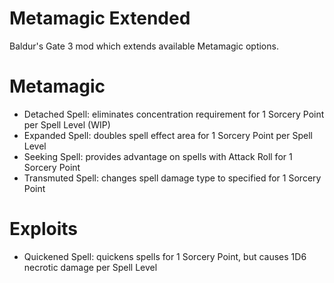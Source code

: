 # Metamagic Extended

Baldur's Gate 3 mod which extends available Metamagic options.

# Metamagic

- Detached Spell: eliminates concentration requirement for 1 Sorcery Point per Spell Level (WIP)
- Expanded Spell: doubles spell effect area for 1 Sorcery Point per Spell Level
- Seeking Spell: provides advantage on spells with Attack Roll for 1 Sorcery Point
- Transmuted Spell: changes spell damage type to specified for 1 Sorcery Point

# Exploits

- Quickened Spell: quickens spells for 1 Sorcery Point, but causes 1D6 necrotic damage per Spell Level
